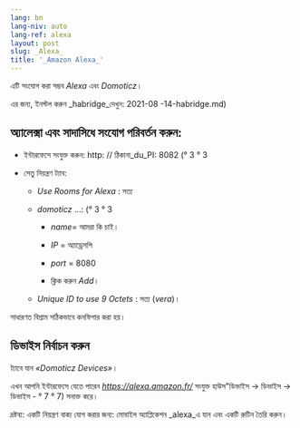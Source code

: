 ```yaml
---
lang: bn
lang-niv: auto
lang-ref: alexa
layout: post
slug: _Alexa_
title: '_Amazon Alexa_'
---
```


এটি সংযোগ করা সম্ভব _Alexa_ এবং _Domoticz_।

এর জন্য, ইনস্টল করুন _habridge_দেখুন:
2021-08 -14-habridge.md)


## অ্যালেক্সা এবং সাদাসিধে সংযোগ পরিবর্তন করুন:
- ইন্টারফেসে সংযুক্ত করুন: http: // ঠিকানা_du_PI: 8082 (° 3 ° 3


- সেতু নিয়ন্ত্রণ ট্যাব:


  - _Use Rooms for Alexa_ : সত্য


  - _domoticz_ ...: (° 3 ° 3


    - _name=_ আমরা কি চাই।


    - _IP_ = অ্যাড্রেসপি


    - _port_ = 8080


    - ক্লিক করুন _Add_।


  - _Unique ID to use 9 Octets_ : সত্য (_vera_)।


    
সাধারণত বিশ্রাম সঠিকভাবে কনফিগার করা হয়।

## ডিভাইস নির্বাচন করুন
ট্যাবে যান _«Domoticz Devices»_।

এখন আপনি ইন্টারফেসে যেতে পারেন _https://alexa.amazon.fr/_ 
সংযুক্ত হাউস"ডিভাইস -> ডিভাইস -> ডিভাইস - ° 7 ° 7) সনাক্ত করে।

দ্রষ্টব্য: একটি নিয়ন্ত্রণ বাক্য যোগ করার জন্য:
মোবাইল অ্যাপ্লিকেশন _alexa_এ যান এবং একটি রুটিন তৈরি করুন।



